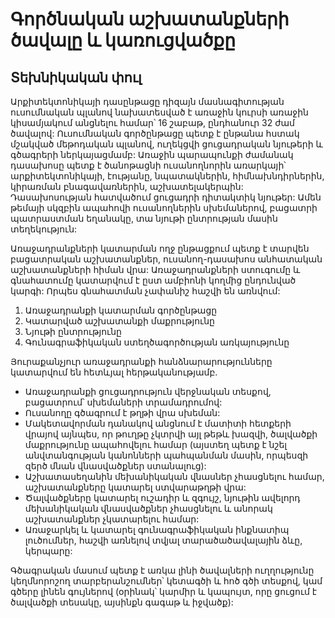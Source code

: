# Գործնական աշխատանքների ծավալը և կառուցվածքը
## Տեխնիկական փուլ

Արքիտեկտոնիկայի դասընթացը դիզայն մասնագիտության ուսումնական պլանով նախատեսված է առաջին կուրսի առաջին կիսամյակում անցնելու համար՝ 16 շաբաթ, ընդհանուր 32 ժամ ծավալով: Ուսումնական գործընթացը պետք է ընթանա հստակ մշակված մեթոդական պլանով, ուղեկցվի ցուցադրական նյութերի և գծագրերի ներկայացմամբ: Առաջին պարապունքի ժամանակ դասախոսը պետք է ծանոթացնի ուսանողնորին առարկայի՝ արքիտեկտոնիկայի, էությանը, նպատակներին, հիմնախնդիրներին, կիրառման բնագավառներին, աշխատելակերպին: Դասախոսության հատվածում ցուցադրի դիտակտիկ նյութեր: Ամեն թեմայի սկզբին ապահովի ուսանողներին սխեմաներով, բացատրի պատրաստման եղանակը, տա նյութի ընտրության մասին տեղեկություն:

Առաջադրանքների կատարման ողջ ընթացքում պետք է տարվեն բացատրական աշխատանքներ, ուսանող-դասախոս անհատական աշխատանքների հիման վրա: Առաջադրանքների ստուգումը և գնահատումը կատարվում է ըստ ամբիոնի կողմից ընդունված կարգի: Որպես գնահատման չափանիշ հաշվի են առնվում: 

1. Առաջադրանքի կատարման գործընթացը
2. Կատարված աշխատանքի մաքրությունը
3. Նյութի ընտրությունը
4. Գունագրաֆիկական ստեղծագործության առկայությունը

Յուրաքանչյուր առաջադրանքի հանձնարարությունները կատարվում են հետևյալ հերթականությամբ.

 - Առաջադրանքի ցուցադրություն վերջնական տեսքով, բացատրում՝ սխեմաների տրամադրումով:
 - Ուսանողը գծագրում է թղթի վրա սխեման:
 - Մակետավորման դանակով անցնում է մատիտի հետքերի վրայով այնպես, որ թուղթը չկտրվի այլ թեթև խազվի, ծալվածքի մաքրությունը ապահովելու համար (այստեղ պետք է նշել անվտանգության կանոնների պահպանման մասին, որպեսզի զերծ մնան վնասվածքներ ստանալուց):
 - Աշխատասեղանին մեխանիկական վնասներ չհասցնելու համար, աշխատանքները կատարել ստվարաթղթի վրա:
 - Ծալվածքները կատարել ուշադիր և զգույշ, նյութին ավելորդ մեխանիկական վնասվածքներ չհասցնելու և անորակ աշխատանքներ չկատարելու համար:
 - Առաջարկել և կատարել գունագրաֆիկական ինքնատիպ լուծումներ, հաշվի առնելով տվյալ տարածածավալային ձևը, կերպարը:

Գծագրական մասում պետք է առկա լինի ծավալների ուղղությունը կեղմնորոշող տարբերանշումներ՝ կետագծի և հոծ գծի տեսքով, կամ գծերը լինեն գույներով (օրինակ՝ կարմիր և կապույտ, որը ցուցում է ծալվածքի տեսակը, այսինքն գագաթ և իջվածք):

